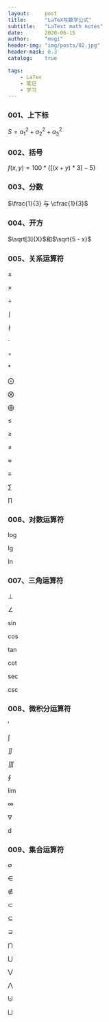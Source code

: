 ```yaml
---
layout:     post
title:      "LaTeX写数学公式"
subtitle:   "LaText math notes"
date:       2020-06-15
author:     "msgi"
header-img: "img/posts/02.jpg"
header-mask: 0.3
catalog:    true

tags:
    - LaTex
    - 笔记
    - 学习
---
```


### 001、上下标

$S=a_{1}^2+a_{2}^2+a_{3}^2$

### 002、括号

$f(x, y) = 100 * \lbrace[(x + y) * 3] - 5\rbrace$

### 003、分数

$\frac{1}{3} 与 \cfrac{1}{3}$

### 004、开方

$\sqrt[3]{X}$和$\sqrt{5 - x}$

### 005、关系运算符

$\pm$

$\times$

$\div$

$\mid$

$\nmid$

$\cdot$

$\circ$

$\ast$

$\bigodot$

$\bigotimes$

$\bigoplus$

$\leq$

$\geq$

$\neq$

$\approx$

$\equiv$

$\sum$

$\prod$

### 006、对数运算符

$\log$

$\lg$

$\ln$

### 007、三角运算符

$\bot$

$\angle$

$\sin$

$\cos$

$\tan$

$\cot$

$\sec$

$\csc$

### 008、微积分运算符

$\prime$

$\int$

$\iint$

$\iiint$

$\oint$

$\lim$

$\infty$

$\nabla$

$\mathrm{d}$

### 009、集合运算符

$\emptyset$

$\in$

$\notin$

$\subset$

$\subseteq$

$\supseteq$

$\bigcap$

$\bigcup$

$\bigvee$

$\bigwedge$

$\biguplus$

$\bigsqcup$

